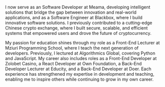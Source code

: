 I now serve as an Software Developer at Meama, developing intelligent solutions that bridge the gap between innovation and real-world applications, and as a Software Engineer at Blackbox, where I build innovative software solutions.
I previously contributed to a cutting-edge Chinese crypto exchange, where I built secure, scalable, and efficient systems that empowered users and drove the future of cryptocurrency.

My passion for education shines through my role as a Front-End Lecturer at Mziuri Programming School, where I teach the next generation of developers. Previously, I lectured at Algorithmics Global, covering Python and JavaScript. My career also includes roles as a Front-End Developer at Zolobet Casino, a React Developer at Own Foundation, a Back-End Developer Lecturer at Educity, and a Back-End Developer at Doer. Each experience has strengthened my expertise in development and teaching, enabling me to inspire others while continuing to grow in my own career.
